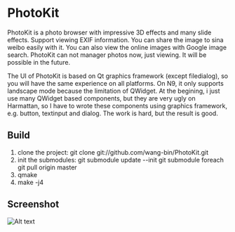 PhotoKit
==============

PhotoKit is a photo browser with impressive 3D effects and many slide effects. Support viewing EXIF information.
You can share the image to sina weibo easily with it.
You can also view the online images with Google image search.
PhotoKit can not manager photos now, just viewing. It will be possible in the future.


The UI of PhotoKit is based on Qt graphics framework (except filedialog), so you will have the same experience on all platforms. On N9, it only supports landscape mode because the limitation of QWidget. At the begining, i just use many QWidget based components, but they are very ugly on Harmattan, so I have to wrote these components using graphics framework, e.g. button, textinput and dialog. The work is hard, but the result is good.

Build
------
1. clone the project: git clone git://github.com/wang-bin/PhotoKit.git
2. init the submodules:
  git submodule update --init
  git  submodule foreach git pull origin master
3. qmake
4. make -j4


Screenshot
-------

![Alt text](https://github.com/wang-bin/PhotoKit/raw/master/screenshot/Screenshot-854x480.png "desktop version")
